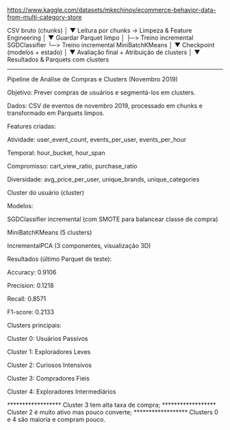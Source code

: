 https://www.kaggle.com/datasets/mkechinov/ecommerce-behavior-data-from-multi-category-store


CSV bruto (chunks) 
       │
       ▼
Leitura por chunks → Limpeza & Feature Engineering
       │
       ▼
Guardar Parquet limpo
       │
       ├─> Treino incremental SGDClassifier
       └─> Treino incremental MiniBatchKMeans
       │
       ▼
Checkpoint (modelos + estado)
       │
       ▼
Avaliação final + Atribuição de clusters
       │
       ▼
Resultados & Parquets com clusters

************************************************************************************************

Pipeline de Análise de Compras e Clusters (Novembro 2019)

Objetivo: Prever compras de usuários e segmentá-los em clusters.

Dados: CSV de eventos de novembro 2019, processado em chunks e transformado em Parquets limpos.

Features criadas:

Atividade: user_event_count, events_per_user, events_per_hour

Temporal: hour_bucket, hour_span

Compromisso: cart_view_ratio, purchase_ratio

Diversidade: avg_price_per_user, unique_brands, unique_categories

Cluster do usuário (cluster)

Modelos:

SGDClassifier incremental (com SMOTE para balancear classe de compra)

MiniBatchKMeans (5 clusters)

IncrementalPCA (3 componentes, visualização 3D)

Resultados (último Parquet de teste):

Accuracy: 0.9106

Precision: 0.1218

Recall: 0.8571

F1-score: 0.2133

Clusters principais:

Cluster 0: Usuários Passivos

Cluster 1: Exploradores Leves

Cluster 2: Curiosos Intensivos

Cluster 3: Compradores Fieis

Cluster 4: Exploradores Intermediários

****************** Cluster 3 tem alta taxa de compra; 
****************** Cluster 2 é muito ativo mas pouco converte; 
****************** Clusters 0 e 4 são maioria e compram pouco.